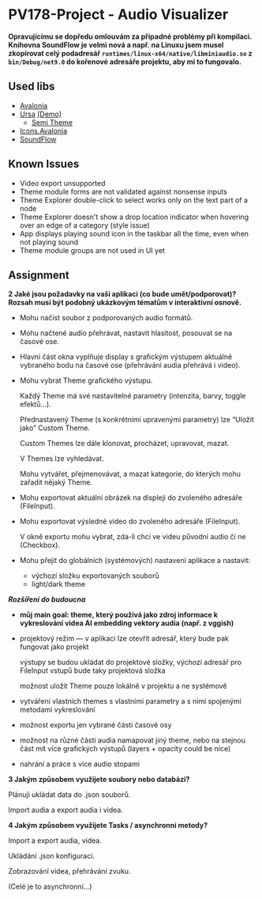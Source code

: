 # PV178-Project - Audio Visualizer

**Opravujícímu se dopředu omlouvám za případné problémy při kompilaci. Knihovna SoundFlow je velmi nová a např. na Linuxu jsem musel zkopírovat celý podadresář `runtimes/linux-x64/native/libminiaudio.so` z `bin/Debug/net9.0` do kořenové adresáře projektu, aby mi to fungovalo.**

## Used libs

- [Avalonia](https://docs.avaloniaui.net/docs/basics/user-interface/controls/builtin-controls)
- [Ursa](https://github.com/irihitech/Ursa.Avalonia) [(Demo)](https://irihitech.github.io/Ursa.Avalonia/)
  - [Semi Theme](https://docs.irihi.tech/semi/en/docs/)
- [Icons.Avalonia](https://github.com/Projektanker/Icons.Avalonia)
- [SoundFlow](https://github.com/LSXPrime/SoundFlow)

## Known Issues
- Video export unsupported
- Theme module forms are not validated against nonsense inputs
- Theme Explorer double-click to select works only on the text part of a node
- Theme Explorer doesn't show a drop location indicator when hovering over an edge of a category (style issue)
- App displays playing sound icon in the taskbar all the time, even when not playing sound
- Theme module groups are not used in UI yet


## Assignment

**2 Jaké jsou požadavky na vaši aplikaci (co bude umět/podporovat)? Rozsah musí být podobný ukázkovým tématům v interaktivní osnově.**

- Mohu načíst soubor z podporovaných audio formátů.
- Mohu načtené audio přehrávat, nastavit hlasitost, posouvat se na časové ose.
- Hlavní část okna vyplňuje display s grafickým výstupem aktuálně vybraného bodu na časové ose (přehrávání audia přehrává i video).
- Mohu vybrat Theme grafického výstupu.

    Každý Theme má své nastavitelné parametry (intenzita, barvy, toggle efektů…).

    Přednastavený Theme (s konkrétními upravenými parametry) lze “Uložit jako” Custom Theme.

    Custom Themes lze dále klonovat, procházet, upravovat, mazat.

    V Themes lze vyhledávat.

    Mohu vytvářet, přejmenovávat, a mazat kategorie, do kterých mohu zařadit nějaký Theme.

- Mohu exportovat aktuální obrázek na displeji do zvoleného adresáře (FileInput).
- Mohu exportovat výsledné video do zvoleného adresáře (FileInput).

    V okně exportu mohu vybrat, zda-li chci ve videu původní audio či ne (Checkbox).

- Mohu přejít do globálních (systémových) nastavení aplikace a nastavit:
    - výchozí složku exportovaných souborů
    - light/dark theme

***Rozšíření do budoucna***

- **můj main goal: theme, který používá jako zdroj informace k vykreslování videa AI embedding vektory audia (např. z vggish)**
- projektový režim — v aplikaci lze otevřít adresář, který bude pak fungovat jako projekt

    výstupy se budou ukládat do projektové složky, výchozí adresář pro FileInput vstupů bude taky projektová složka

    možnost uložit Theme pouze lokálně v projektu a ne systémově

- vytváření vlastních themes s vlastními parametry a s nimi spojenými metodami vykreslování
- možnost exportu jen vybrané části časové osy
- možnost na různé části audia namapovat jiný theme, nebo na stejnou část mít více grafických výstupů (layers + opacity could be nice)
- nahrání a práce s více audio stopami

**3 Jakým způsobem využijete soubory nebo databázi?**

Plánuji ukládat data do .json souborů.

Import audia a export audia i videa.

**4 Jakým způsobem využijete Tasks / asynchronní metody?**

Import a export audia, videa.

Ukládání .json konfigurací.

Zobrazování videa, přehrávání zvuku.

(Celé je to asynchronní…)
